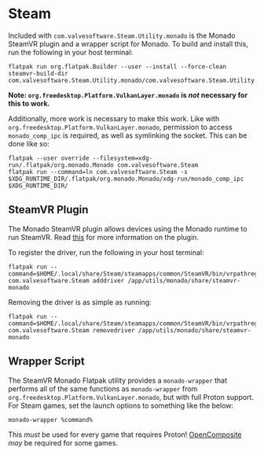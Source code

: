 # Steam

Included with `com.valvesoftware.Steam.Utility.monado` is the Monado SteamVR plugin and a wrapper script for Monado. To build and install this, run the following in your host terminal:

```
flatpak run org.flatpak.Builder --user --install --force-clean steamvr-build-dir com.valvesoftware.Steam.Utility.monado/com.valvesoftware.Steam.Utility.monado.json
```

**Note: `org.freedesktop.Platform.VulkanLayer.monado` is *not* necessary for this to work.**

Additionally, more work is necessary to make this work. Like with `org.freedesktop.Platform.VulkanLayer.monado`, permission to access `monado_comp_ipc` is required, as well as symlinking the socket. This can be done like so:

```
flatpak --user override --filesystem=xdg-run/.flatpak/org.monado.Monado com.valvesoftware.Steam
flatpak run --command=ln com.valvesoftware.Steam -s $XDG_RUNTIME_DIR/.flatpak/org.monado.Monado/xdg-run/monado_comp_ipc $XDG_RUNTIME_DIR/
```

## SteamVR Plugin

The Monado SteamVR plugin allows devices using the Monado runtime to run SteamVR. Read [this](https://monado.freedesktop.org/steamvr.html) for more information on the plugin.

To register the driver, run the following in your host terminal:

```
flatpak run --command=$HOME/.local/share/Steam/steamapps/common/SteamVR/bin/vrpathreg.sh com.valvesoftware.Steam adddriver /app/utils/monado/share/steamvr-monado
```

Removing the driver is as simple as running:

```
flatpak run --command=$HOME/.local/share/Steam/steamapps/common/SteamVR/bin/vrpathreg.sh com.valvesoftware.Steam removedriver /app/utils/monado/share/steamvr-monado
```

## Wrapper Script

The SteamVR Monado Flatpak utility provides a `monado-wrapper` that performs all of the same functions as `monado-wrapper` from `org.freedesktop.Platform.VulkanLayer.monado`, but with full Proton support. For Steam games, set the launch options to something like the below:

```
monado-wrapper %command%
```

This *must* be used for every game that requires Proton! [OpenComposite](https://gitlab.com/znixian/OpenOVR) *may* be required for some games.